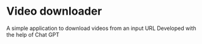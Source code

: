 # Video downloader
 A simple application to download videos from an input URL
  Developed with the help of Chat GPT
